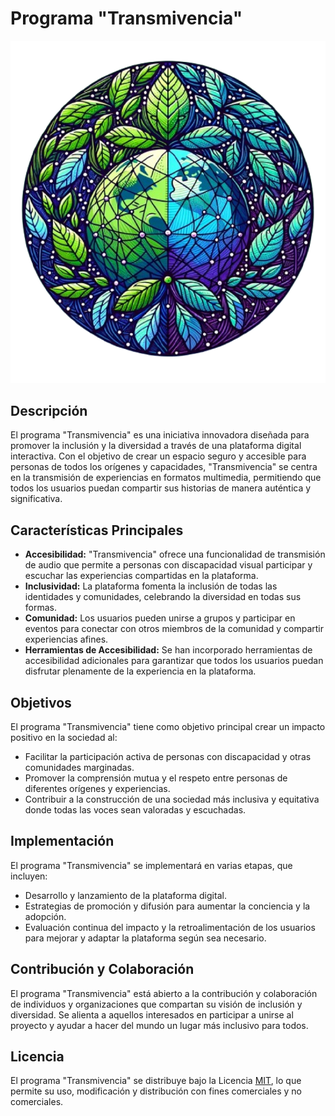 # Programa "Transmivencia"

![Imagen principal](./frontend/src/assets/principal-image.png)

## Descripción

El programa "Transmivencia" es una iniciativa innovadora diseñada para promover la inclusión y la diversidad a través de una plataforma digital interactiva. Con el objetivo de crear un espacio seguro y accesible para personas de todos los orígenes y capacidades, "Transmivencia" se centra en la transmisión de experiencias en formatos multimedia, permitiendo que todos los usuarios puedan compartir sus historias de manera auténtica y significativa.

## Características Principales

- **Accesibilidad:** "Transmivencia" ofrece una funcionalidad de transmisión de audio que permite a personas con discapacidad visual participar y escuchar las experiencias compartidas en la plataforma.
- **Inclusividad:** La plataforma fomenta la inclusión de todas las identidades y comunidades, celebrando la diversidad en todas sus formas.
- **Comunidad:** Los usuarios pueden unirse a grupos y participar en eventos para conectar con otros miembros de la comunidad y compartir experiencias afines.
- **Herramientas de Accesibilidad:** Se han incorporado herramientas de accesibilidad adicionales para garantizar que todos los usuarios puedan disfrutar plenamente de la experiencia en la plataforma.

## Objetivos

El programa "Transmivencia" tiene como objetivo principal crear un impacto positivo en la sociedad al:
- Facilitar la participación activa de personas con discapacidad y otras comunidades marginadas.
- Promover la comprensión mutua y el respeto entre personas de diferentes orígenes y experiencias.
- Contribuir a la construcción de una sociedad más inclusiva y equitativa donde todas las voces sean valoradas y escuchadas.

## Implementación

El programa "Transmivencia" se implementará en varias etapas, que incluyen:
- Desarrollo y lanzamiento de la plataforma digital.
- Estrategias de promoción y difusión para aumentar la conciencia y la adopción.
- Evaluación continua del impacto y la retroalimentación de los usuarios para mejorar y adaptar la plataforma según sea necesario.

## Contribución y Colaboración

El programa "Transmivencia" está abierto a la contribución y colaboración de individuos y organizaciones que compartan su visión de inclusión y diversidad. Se alienta a aquellos interesados en participar a unirse al proyecto y ayudar a hacer del mundo un lugar más inclusivo para todos.

## Licencia

El programa "Transmivencia" se distribuye bajo la Licencia [MIT](https://opensource.org/licenses/MIT), lo que permite su uso, modificación y distribución con fines comerciales y no comerciales.